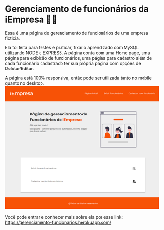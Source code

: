 # Gerenciamento de funcionários da iEmpresa 👷🏾

<p>Essa é uma página de gerenciamento de funcionários de uma empresa ficticia.</p>
<p>Ela foi feita para testes e praticar, fixar o aprendizado com MySQL utilizando NODE e EXPRESS.
A página conta com uma Home page, uma página para exibição de funcionários, uma página para cadastro além de cada funcionário cadastrado ter sua própria página com opções de Deletar/Editar.
<p> A página está 100% responsiva, então pode ser utilizada tanto no mobile quanto no desktop.

<img src="/public/img/readme-img.png">

Você pode entrar e conhecer mais sobre ela por esse link: <a href="https://gerenciamento-funcionarios.herokuapp.com/">https://gerenciamento-funcionarios.herokuapp.com/</a>